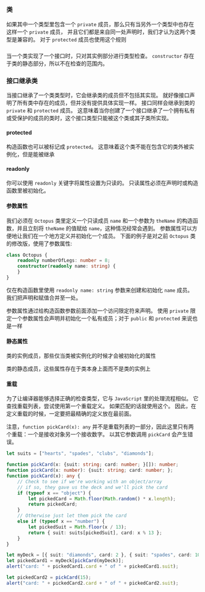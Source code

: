 ##

### 类

如果其中一个类型里包含一个 `private` 成员，那么只有当另外一个类型中也存在这样一个 `private` 成员， 并且它们都是来自同一处声明时，我们才认为这两个类型是兼容的。 对于 `protected` 成员也使用这个规则

### 

当一个类实现了一个接口时，只对其实例部分进行类型检查。 `constructor` 存在于类的静态部分，所以不在检查的范围内。

### 接口继承类

当接口继承了一个类类型时，它会继承类的成员但不包括其实现。 就好像接口声明了所有类中存在的成员，但并没有提供具体实现一样。 接口同样会继承到类的 `private` 和 `protected` 成员。 这意味着当你创建了一个接口继承了一个拥有私有或受保护的成员的类时，这个接口类型只能被这个类或其子类所实现。

#### protected

构造函数也可以被标记成 `protected`。 这意味着这个类不能在包含它的类外被实例化，但是能被继承

#### readonly

你可以使用 `readonly` 关键字将属性设置为只读的。 只读属性必须在声明时或构造函数里被初始化。

#### 参数属性

我们必须在 `Octopus` 类里定义一个只读成员 `name` 和一个参数为 `theName` 的构造函数，并且立刻将 `theName` 的值赋给 `name`，这种情况经常会遇到。 参数属性可以方便地让我们在一个地方定义并初始化一个成员。 下面的例子是对之前 `Octopus` 类的修改版，使用了参数属性:

```typescript
class Octopus {
    readonly numberOfLegs: number = 8;
    constructor(readonly name: string) {
    }
}
```

仅在构造函数里使用 `readonly name: string` 参数来创建和初始化 `name` 成员。 我们把声明和赋值合并至一处。

参数属性通过给构造函数参数前面添加一个访问限定符来声明。 使用 `private` 限定一个参数属性会声明并初始化一个私有成员；对于 `public` 和 `protected` 来说也是一样

#### 静态属性

类的实例成员，那些仅当类被实例化的时候才会被初始化的属性

类的静态成员，这些属性存在于类本身上面而不是类的实例上

#### 重载

为了让编译器能够选择正确的检查类型，它与 `JavaScript` 里的处理流程相似。 它查找重载列表，尝试使用第一个重载定义。 如果匹配的话就使用这个。 因此，在定义重载的时候，一定要把最精确的定义放在最前面。

注意，`function pickCard(x): any` 并不是重载列表的一部分，因此这里只有两个重载：一个是接收对象另一个接收数字。 以其它参数调用 `pickCard` 会产生错误。

```typescript
let suits = ["hearts", "spades", "clubs", "diamonds"];

function pickCard(x: {suit: string; card: number; }[]): number;
function pickCard(x: number): {suit: string; card: number; };
function pickCard(x): any {
    // Check to see if we're working with an object/array
    // if so, they gave us the deck and we'll pick the card
    if (typeof x == "object") {
        let pickedCard = Math.floor(Math.random() * x.length);
        return pickedCard;
    }
    // Otherwise just let them pick the card
    else if (typeof x == "number") {
        let pickedSuit = Math.floor(x / 13);
        return { suit: suits[pickedSuit], card: x % 13 };
    }
}

let myDeck = [{ suit: "diamonds", card: 2 }, { suit: "spades", card: 10 }, { suit: "hearts", card: 4 }];
let pickedCard1 = myDeck[pickCard(myDeck)];
alert("card: " + pickedCard1.card + " of " + pickedCard1.suit);

let pickedCard2 = pickCard(15);
alert("card: " + pickedCard2.card + " of " + pickedCard2.suit);
```